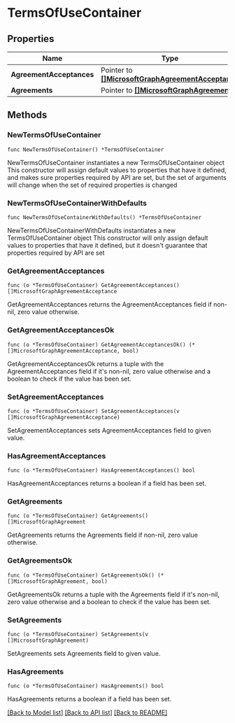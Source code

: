 # TermsOfUseContainer

## Properties

Name | Type | Description | Notes
------------ | ------------- | ------------- | -------------
**AgreementAcceptances** | Pointer to [**[]MicrosoftGraphAgreementAcceptance**](MicrosoftGraphAgreementAcceptance.md) |  | [optional] 
**Agreements** | Pointer to [**[]MicrosoftGraphAgreement**](MicrosoftGraphAgreement.md) |  | [optional] 

## Methods

### NewTermsOfUseContainer

`func NewTermsOfUseContainer() *TermsOfUseContainer`

NewTermsOfUseContainer instantiates a new TermsOfUseContainer object
This constructor will assign default values to properties that have it defined,
and makes sure properties required by API are set, but the set of arguments
will change when the set of required properties is changed

### NewTermsOfUseContainerWithDefaults

`func NewTermsOfUseContainerWithDefaults() *TermsOfUseContainer`

NewTermsOfUseContainerWithDefaults instantiates a new TermsOfUseContainer object
This constructor will only assign default values to properties that have it defined,
but it doesn't guarantee that properties required by API are set

### GetAgreementAcceptances

`func (o *TermsOfUseContainer) GetAgreementAcceptances() []MicrosoftGraphAgreementAcceptance`

GetAgreementAcceptances returns the AgreementAcceptances field if non-nil, zero value otherwise.

### GetAgreementAcceptancesOk

`func (o *TermsOfUseContainer) GetAgreementAcceptancesOk() (*[]MicrosoftGraphAgreementAcceptance, bool)`

GetAgreementAcceptancesOk returns a tuple with the AgreementAcceptances field if it's non-nil, zero value otherwise
and a boolean to check if the value has been set.

### SetAgreementAcceptances

`func (o *TermsOfUseContainer) SetAgreementAcceptances(v []MicrosoftGraphAgreementAcceptance)`

SetAgreementAcceptances sets AgreementAcceptances field to given value.

### HasAgreementAcceptances

`func (o *TermsOfUseContainer) HasAgreementAcceptances() bool`

HasAgreementAcceptances returns a boolean if a field has been set.

### GetAgreements

`func (o *TermsOfUseContainer) GetAgreements() []MicrosoftGraphAgreement`

GetAgreements returns the Agreements field if non-nil, zero value otherwise.

### GetAgreementsOk

`func (o *TermsOfUseContainer) GetAgreementsOk() (*[]MicrosoftGraphAgreement, bool)`

GetAgreementsOk returns a tuple with the Agreements field if it's non-nil, zero value otherwise
and a boolean to check if the value has been set.

### SetAgreements

`func (o *TermsOfUseContainer) SetAgreements(v []MicrosoftGraphAgreement)`

SetAgreements sets Agreements field to given value.

### HasAgreements

`func (o *TermsOfUseContainer) HasAgreements() bool`

HasAgreements returns a boolean if a field has been set.


[[Back to Model list]](../README.md#documentation-for-models) [[Back to API list]](../README.md#documentation-for-api-endpoints) [[Back to README]](../README.md)


